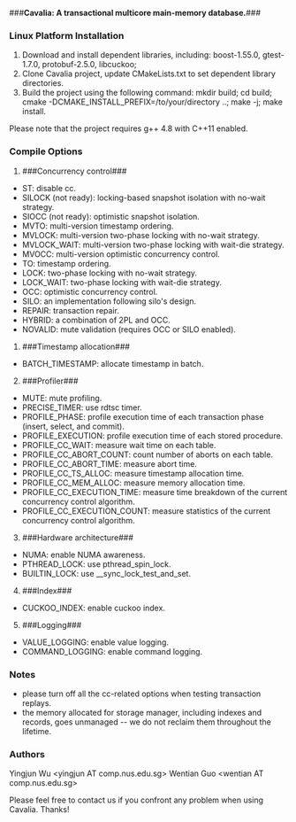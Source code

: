 ###**Cavalia: A transactional multicore main-memory database.**###

### Linux Platform Installation ###
1. Download and install dependent libraries, including: boost-1.55.0, gtest-1.7.0, protobuf-2.5.0, libcuckoo;
2. Clone Cavalia project, update CMakeLists.txt to set dependent library directories. 
3. Build the project using the following command: mkdir build; cd build; cmake -DCMAKE_INSTALL_PREFIX=/to/your/directory ..; make -j; make install.

Please note that the project requires g++ 4.8 with C++11 enabled.

### Compile Options ###
1. ###Concurrency control###
* ST: disable cc.
* SILOCK (not ready): locking-based snapshot isolation with no-wait strategy.
* SIOCC (not ready): optimistic snapshot isolation.
* MVTO: multi-version timestamp ordering.
* MVLOCK: multi-version two-phase locking with no-wait strategy.
* MVLOCK_WAIT: multi-version two-phase locking with wait-die strategy.
* MVOCC: multi-version optimistic concurrency control.
* TO: timestamp ordering.
* LOCK: two-phase locking with no-wait strategy.
* LOCK_WAIT: two-phase locking with wait-die strategy.
* OCC: optimistic concurrency control.
* SILO: an implementation following silo's design. 
* REPAIR: transaction repair.
* HYBRID: a combination of 2PL and OCC.
* NOVALID: mute validation (requires OCC or SILO enabled).

1. ###Timestamp allocation###
* BATCH_TIMESTAMP: allocate timestamp in batch.

2. ###Profiler###
* MUTE: mute profiling.
* PRECISE_TIMER: use rdtsc timer.
* PROFILE_PHASE: profile execution time of each transaction phase (insert, select, and commit).
* PROFILE_EXECUTION: profile execution time of each stored procedure.
* PROFILE_CC_WAIT: measure wait time on each table.
* PROFILE_CC_ABORT_COUNT: count number of aborts on each table.
* PROFILE_CC_ABORT_TIME: measure abort time.
* PROFILE_CC_TS_ALLOC: measure timestamp allocation time.
* PROFILE_CC_MEM_ALLOC: measure memory allocation time.
* PROFILE_CC_EXECUTION_TIME: measure time breakdown of the current concurrency control algorithm.
* PROFILE_CC_EXECUTION_COUNT: measure statistics of the current concurrency control algorithm.

3. ###Hardware architecture###
* NUMA: enable NUMA awareness.
* PTHREAD_LOCK: use pthread_spin_lock.
* BUILTIN_LOCK: use __sync_lock_test_and_set.

4. ###Index###
* CUCKOO_INDEX: enable cuckoo index.

5. ###Logging###
* VALUE_LOGGING: enable value logging.
* COMMAND_LOGGING: enable command logging.

### Notes ###
* please turn off all the cc-related options when testing transaction replays.
* the memory allocated for storage manager, including indexes and records, goes unmanaged -- we do not reclaim them throughout the lifetime.

### Authors ###
Yingjun Wu \<yingjun AT comp.nus.edu.sg\>
Wentian Guo \<wentian AT comp.nus.edu.sg\>

Please feel free to contact us if you confront any problem when using Cavalia. Thanks!
